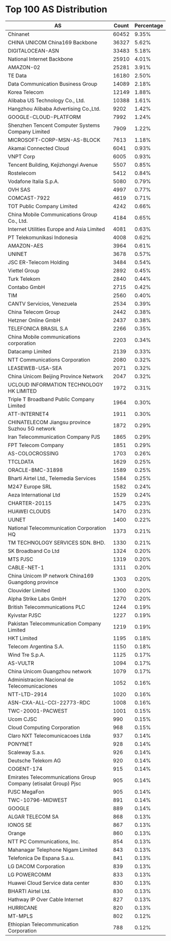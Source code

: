 # Top 100 AS Distribution
| AS | Count | Percentage |
|----|----|----|
| Chinanet | 60452 | 9.35% |
| CHINA UNICOM China169 Backbone | 36327 | 5.62% |
| DIGITALOCEAN-ASN | 33483 | 5.18% |
| National Internet Backbone | 25910 | 4.01% |
| AMAZON-02 | 25281 | 3.91% |
| TE Data | 16180 | 2.50% |
| Data Communication Business Group | 14089 | 2.18% |
| Korea Telecom | 12149 | 1.88% |
| Alibaba US Technology Co., Ltd. | 10388 | 1.61% |
| Hangzhou Alibaba Advertising Co.,Ltd. | 9202 | 1.42% |
| GOOGLE-CLOUD-PLATFORM | 7992 | 1.24% |
| Shenzhen Tencent Computer Systems Company Limited | 7909 | 1.22% |
| MICROSOFT-CORP-MSN-AS-BLOCK | 7613 | 1.18% |
| Akamai Connected Cloud | 6041 | 0.93% |
| VNPT Corp | 6005 | 0.93% |
| Tencent Building, Kejizhongyi Avenue | 5507 | 0.85% |
| Rostelecom | 5412 | 0.84% |
| Vodafone Italia S.p.A. | 5080 | 0.79% |
| OVH SAS | 4997 | 0.77% |
| COMCAST-7922 | 4619 | 0.71% |
| TOT Public Company Limited | 4242 | 0.66% |
| China Mobile Communications Group Co., Ltd. | 4184 | 0.65% |
| Internet Utilities Europe and Asia Limited | 4081 | 0.63% |
| PT Telekomunikasi Indonesia | 4008 | 0.62% |
| AMAZON-AES | 3964 | 0.61% |
| UNINET | 3678 | 0.57% |
| JSC ER-Telecom Holding | 3484 | 0.54% |
| Viettel Group | 2892 | 0.45% |
| Turk Telekom | 2840 | 0.44% |
| Contabo GmbH | 2715 | 0.42% |
| TIM | 2560 | 0.40% |
| CANTV Servicios, Venezuela | 2534 | 0.39% |
| China Telecom Group | 2442 | 0.38% |
| Hetzner Online GmbH | 2437 | 0.38% |
| TELEFONICA BRASIL S.A | 2266 | 0.35% |
| China Mobile communications corporation | 2203 | 0.34% |
| Datacamp Limited | 2139 | 0.33% |
| NTT Communications Corporation | 2080 | 0.32% |
| LEASEWEB-USA-SEA | 2071 | 0.32% |
| China Unicom Beijing Province Network | 2047 | 0.32% |
| UCLOUD INFORMATION TECHNOLOGY HK LIMITED | 1972 | 0.31% |
| Triple T Broadband Public Company Limited | 1964 | 0.30% |
| ATT-INTERNET4 | 1911 | 0.30% |
| CHINATELECOM Jiangsu province Suzhou 5G network | 1872 | 0.29% |
| Iran Telecommunication Company PJS | 1865 | 0.29% |
| FPT Telecom Company | 1851 | 0.29% |
| AS-COLOCROSSING | 1703 | 0.26% |
| TTCLDATA | 1629 | 0.25% |
| ORACLE-BMC-31898 | 1589 | 0.25% |
| Bharti Airtel Ltd., Telemedia Services | 1584 | 0.25% |
| M247 Europe SRL | 1582 | 0.24% |
| Aeza International Ltd | 1529 | 0.24% |
| CHARTER-20115 | 1475 | 0.23% |
| HUAWEI CLOUDS | 1470 | 0.23% |
| UUNET | 1400 | 0.22% |
| National Telecommunication Corporation HQ | 1373 | 0.21% |
| TM TECHNOLOGY SERVICES SDN. BHD. | 1330 | 0.21% |
| SK Broadband Co Ltd | 1324 | 0.20% |
| MTS PJSC | 1319 | 0.20% |
| CABLE-NET-1 | 1311 | 0.20% |
| China Unicom IP network China169 Guangdong province | 1303 | 0.20% |
| Clouvider Limited | 1300 | 0.20% |
| Alpha Strike Labs GmbH | 1270 | 0.20% |
| British Telecommunications PLC | 1244 | 0.19% |
| Kyivstar PJSC | 1227 | 0.19% |
| Pakistan Telecommunication Company Limited | 1219 | 0.19% |
| HKT Limited | 1195 | 0.18% |
| Telecom Argentina S.A. | 1150 | 0.18% |
| Wind Tre S.p.A. | 1125 | 0.17% |
| AS-VULTR | 1094 | 0.17% |
| China Unicom Guangzhou network | 1079 | 0.17% |
| Administracion Nacional de Telecomunicaciones | 1052 | 0.16% |
| NTT-LTD-2914 | 1020 | 0.16% |
| ASN-CXA-ALL-CCI-22773-RDC | 1008 | 0.16% |
| TWC-20001-PACWEST | 1001 | 0.15% |
| Ucom CJSC | 990 | 0.15% |
| Cloud Computing Corporation | 968 | 0.15% |
| Claro NXT Telecomunicacoes Ltda | 937 | 0.14% |
| PONYNET | 928 | 0.14% |
| Scaleway S.a.s. | 926 | 0.14% |
| Deutsche Telekom AG | 920 | 0.14% |
| COGENT-174 | 915 | 0.14% |
| Emirates Telecommunications Group Company (etisalat Group) Pjsc | 905 | 0.14% |
| PJSC MegaFon | 905 | 0.14% |
| TWC-10796-MIDWEST | 891 | 0.14% |
| GOOGLE | 889 | 0.14% |
| ALGAR TELECOM SA | 868 | 0.13% |
| IONOS SE | 867 | 0.13% |
| Orange | 860 | 0.13% |
| NTT PC Communications, Inc. | 854 | 0.13% |
| Mahanagar Telephone Nigam Limited | 843 | 0.13% |
| Telefonica De Espana S.a.u. | 841 | 0.13% |
| LG DACOM Corporation | 839 | 0.13% |
| LG POWERCOMM | 833 | 0.13% |
| Huawei Cloud Service data center | 830 | 0.13% |
| BHARTI Airtel Ltd. | 830 | 0.13% |
| Hathway IP Over Cable Internet | 827 | 0.13% |
| HURRICANE | 820 | 0.13% |
| MT-MPLS | 802 | 0.12% |
| Ethiopian Telecommunication Corporation | 788 | 0.12% |
